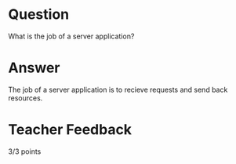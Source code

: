 # Question

What is the job of a server application?

# Answer

The job of a server application is to recieve requests and send back resources.

# Teacher Feedback

3/3 points
